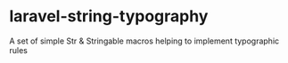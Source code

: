 # laravel-string-typography
A set of simple Str &amp; Stringable macros helping to implement typographic rules
